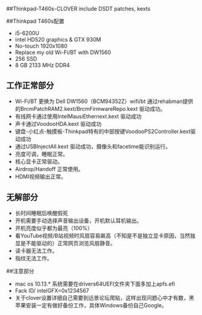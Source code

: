 ##Thinkpad-T460s-CLOVER
include DSDT patches, kexts







##Thinkpad T460s配置

* i5-6200U
* intel HD520 graphics & GTX 930M
* No-touch 1920x1080
* Replace my old Wi-Fi/BT with DW1560
* 256 SSD
* 8 GB 2133 MHz DDR4



## 工作正常部分
* Wi-Fi/BT 更换为 Dell DW1560（BCM94352Z）wifi/bt 通过rehabman提供的BrcmPatchRAM2.kext/BrcmFirmwareRepo.kext 驱动成功。
* 有线网卡通过使用IntelMausiEthernext.kext 驱动成功
* 声卡通过VoodooHDA.kext 驱动成功
* 键盘-小红点-触摸板-Thinkpad特有的中部按键VoodooPS2Controller.kext驱动成功
* 通过USBInjectAll.kext 驱动成功，摄像头和facetime能识别运行。
* 亮度可调，睡眠正常。
* 核心显卡正常驱动。
* Airdrop/Handoff 正常使用。
* HDMI视频输出正常。




## 无解部分
* 长时间睡眠后唤醒假死
* 开机需要手动选择声音输出设备，开机默认耳机输出。
* 开机亮度似乎都为最亮（100%）
* 看YouTube视频/B站视频时风扇容易飙高（不知是不是独立显卡原因，当然独显是不能驱动的）正常网页浏览风扇静音。
* 读卡器无法工作。
* 指纹无法工作。


##注意部分
* mac os 10.13.* 系统需要在drivers64UEFI文件夹下面多加上apfs.efi
* Fack ID/ intelGFX=0x1234567
* 关于clover设置详细自己需要到远景论坛爬贴，这样出现问题心中才有数，黑苹果安装一定有做好备份工作，具体Windows备份自己Google。
